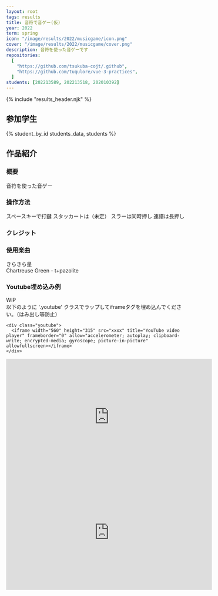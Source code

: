 ```yaml
---
layout: root
tags: results
title: 音符で音ゲー(仮)
year: 2022
term: spring
icon: "/image/results/2022/musicgame/icon.png"
cover: "/image/results/2022/musicgame/cover.png"
description: 音符を使った音ゲーです
repositories:
  [
    "https://github.com/tsukuba-cojt/.github",
    "https://github.com/tuqulore/vue-3-practices",
  ]
students: [202213589, 202213518, 202010392]
---
```


{% include "results_header.njk" %}

## 参加学生

{% student_by_id students_data, students %}

## 作品紹介



### 概要

音符を使った音ゲー

### 操作方法

スペースキーで打鍵
スタッカートは（未定）
スラーは同時押し
連譜は長押し

### クレジット

### 使用楽曲  
きらきら星  
Chartreuse Green - t+pazolite  

### Youtube埋め込み例

WIP  
以下のように '.youtube' クラスでラップしてiframeタグを埋め込んでください。（はみ出し等防止）

```
<div class="youtube">
  <iframe width="560" height="315" src="xxxx" title="YouTube video player" frameborder="0" allow="accelerometer; autoplay; clipboard-write; encrypted-media; gyroscope; picture-in-picture" allowfullscreen></iframe>
</div>
```

<div class="youtube">
<iframe width="560" height="315" src="https://www.youtube.com/embed/c-l7xawEoDs" title="YouTube video player" frameborder="0" allow="accelerometer; autoplay; clipboard-write; encrypted-media; gyroscope; picture-in-picture" allowfullscreen></iframe>
</div>

<div class="youtube">
<iframe width="560" height="315" src="https://www.youtube.com/embed/_m7VChuZ9kk" title="YouTube video player" frameborder="0" allow="accelerometer; autoplay; clipboard-write; encrypted-media; gyroscope; picture-in-picture" allowfullscreen></iframe>
</div>
